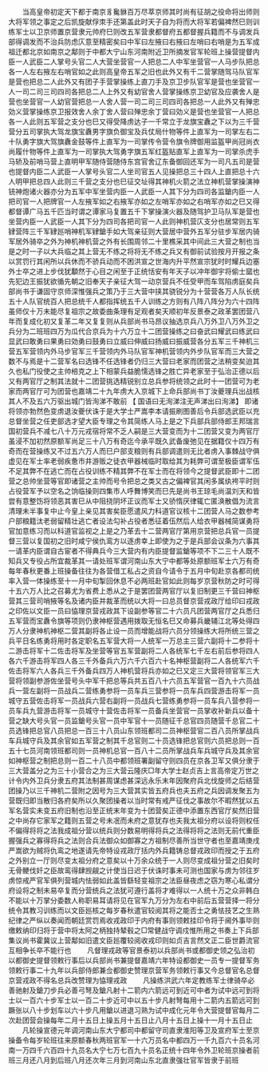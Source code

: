 <!-- { "loadSidebar": true } -->
　　当高皇帝初定天下都于南京豸毚貅百万尽萃京师其时尚有征胡之役命将出师则大将军领之事定之后凯旋献俘朿手还第盖此时天子自为将而大将军若偏裨然巳则训练军士以卫京师置京营隶元帅府巳则改五军营隶都督府五都督握兵籍而不与调发兵部得调发而不治兵防虑庂意至精密矣曰中军曰左掖曰右掖曰左哨曰右哨是为五军成祖迁都北京如南京之鄅则于中都大宁山东河南附近卫所摘发官军轮班上操营提督内臣一人武臣二人掌号头官二人大营坐营官一人把总二人中军坐营官一人马步队把总各一人左右掖左右哨官如之此则高皇帝五军之旧也此外又有千二营掌随驾马队官军是营也把总二人此外又有团子手营掌操练上直刀手及京卫步队官军是营也坐营官一人一司二司三司四司各把总二人上外又有幼官舍人营掌操练京卫幼官及应袭舍人是营也坐营官一人幼官营把总一人舍人营一司二司三司四司各把总一人此外又有殚忠効义营掌操练京卫报效舍人余丁舍人营曰殚忠余丁营曰効义是营也坐营官一人把总各一人此则五军营之支分也巳又得受降虏达子一千常立于龙旗宝纛之下以为三千营营分五司掌执大驾龙旗宝纛男字旗负御宝及兵仗局什物等件上直军为一司掌左右二十队勇字旗大驾旗纛金鼓等件上直军为一司掌传令营令旗令牌御用监盔甲尚冠尚衣尚履什物等件上直军为一司掌执大驾勇字旗五军红盔贴直军上直军为一司掌杀虎手马轿及前哨马营上直明甲军随侍营随侍东宫官舍辽东备御回还军为一司凡五司是营也提督内臣二人武臣一人掌号头官二人坐司官五人见操把总三十四人上直把总十六人明甲把总四人此则三千营之支分也巳征交址得其神机火箭之法立神机营掌操演神铳神炮诸火器亦分为五军中军坐营内臣一人武臣一人其下分为四司各监鎗内臣一人把司官一人把牌官一人左掖军如之右掖军亦如之左哨军亦如之右哨军亦如之巳又得都督谭广马五千匹当时谓之谭家马复置五千下掌操演火器及随驾护卫马队军是营也坐营内臣一人武臣一人其下分为四司各把司官一人此则神机营庂支分也居常则五军肄营阵三千军肄廵哨神机军肄鎗手如大驾亲征则大营居中营外五军分驻步军居内骑军居外骑卒之外为神机神机营之外有长围周邻二十里樵采其中间此三大营之制也当是之时一子以大兵临之其上营无不练之将将无不练之兵又有御前试验按月开报之条以赏罚行其闲所以兵休而不骄兵动而不困洪宣之世海内升平然宣宗犹时时耀兵边塞外士卒之进上步伐犹顜然于心目之闲至于正统恬安有年天子以冲年御宇将偷士窳也先犯边王振犹欲循先朝之旧奉天子亲征大驾一动京营兵不任受甲而车驾陷虏庭矣兵部尚书于谦固守京师深惟强兵之策乃于三大营中挟其骁锐分为十营营各万人队长统五十人队官统百人把总统千人都指挥统五千人训练之方则有八阵八阵分为六十四阵虽师仅十万未能尽复祖宗之故委曲条理有足观者矣天顺初年反景泰之政革罢团营八年而复成化初又复革二年又复复则从兵部尚书马昂议抽选京兵八万外卫八万外卫之兵分为二班班四万为瓜代合京兵为十六万立十二团营操练之曰奋武曰耀武曰练武曰显武曰敢勇曰果勇曰効勇曰鼓勇曰立威曰伸威曰扬威曰振威营各分五军三千神机三营五军营领内外马步官军三千营领内外马队官军神机营领内外步队官军而三大营之数不与焉是十二营军名曰选锋不任选锋者仍归三大营曰老家而团营之法稍变矣迨其久也私门役使之主帅棓克之上下相蒙兵益脆懦选锋之胜亡异老家至于弘治正德以后又有两官厅之制其法就十二团营挑选精锐别立总兵参将统领之此时十一团营可为老家而两官厅可为团营也嘉靖二十九年虏大入京城下上命兵部尚书丁汝夔理兵出战核其人不及五六万驱出城门皆洵涕不敢前 【 国语曰无洵涕注无声涕出曰洵涕】 即诸将领亦勃然色变虏退汝夔伏诛于是大学士严嵩李本请振刷图善后令兵部选武臣以充总督坐营之任吏部选才望大臣专理之令其简练人马上是之下兵部兵部侍郎王邦瑞言国初营兵不减七八十万元戎宿将常不乏人嗣是三大营变而为十二团营又变为两官厅虽浸不加初然原额军尚足三十八万有奇迄今承平既久武备废弛见在据籍仅十四万有奇而在营操练又不过五六万人而巳户部支粮则有兵部调遣则无比者虏入事棘战守俱虚见在军士率老弱疾惫市井游贩之徒衣甲器械临时取给其为耗弊可谓至极臣谓军伍不足其弊不在逃亡而在占役训练不精其弊不在军士而在将领今之提督武臣即十二团营之总帅坐营等官即诸营之主帅而号令把总之类又古之偏裨官其闲多属纨袴平时则占役营军予以空名之饷临操则四集市人呼舞博笑而巳先是尚书王琼毛尚温刘天和皆尝有意整饬将领恶其害巳从中阻挠阴坏正议而军士又骄惰厌律辄亡匿涣散倡为流言清理未半事复中止今皇上亲见其害矣臣愿遣风力科道官议核十二团营人马之数参考户部粮籍汰老弱留精壮逃亡者设法勾补占役者悉征着伍然后人给衣甲器械简谋勇将官加意练习而以科道官监视之上是之乃革去十二营两官厅第用京营把总兵官一员提督三营以复国初之旧时咸宁侯仇鸾方以逐虏幸上即使为之于是兵部会议条为六事其一请革内臣谓自古宦者不得典兵今三大营内有内臣提督监鎗等项不下二三十人既不知兵又专役占所宜裁革其一请处班军谓河南山东大宁中都等处原额班军士六万有奇每年春秋更番上班操备往往为各营借工私占之资自今请令于五月中旬赴京各都司统率入营一体操练至十一月中旬掣回休息不必两班赴官如此则每岁京营秋防之时可得十五六万人比之召募尤为省费上悉从之于是罢团营两官厅以复旧制更三千营曰神枢营其三营司哨掖等名及诸内臣并裁革而统以大将一曰总员督京营戎政厅给印曰戎政之印佐以文臣一员曰恊理京营戎政其下设副参等官二十六员凡团营两官厅之兵悉归五军营而宝纛令旗等项则仍隶神枢营遇用拨取无恒名巳又命募兵畿辅江北等处得四万人分隶神机神枢二营其副将各止设一员而增能战将六员分领操练大将所统三营之兵平日名练勇将用时各定职名五军营大将一人统军一万总主三营六副将十二参将十二游击将军十二佐击将军及坐营等官五军营副将二人各统军七千左右前后参将四人各六千游击将军四人各三千外备兵六万六千六百六十名神枢营副将二人各统军六千佐击将军六人各兵三千外备兵四万人神机营将兵亦如之巳又定三大营将领官军三大营将领副参游佐坐营号头中军千把总等兵共五百八十六员五军营官一百九十六员战兵一营左副将一员战兵二营练勇参将一员车兵三营参将一员车兵四营游击将军一员城守五营佐击将军一员战兵六营右副将一员战兵七营练勇参将一员车兵八营参将一员车兵九营游击将军一员城守十营佐击将军一员备兵坐营官一员掌收补新兵以备十营之缺大号头官一员监鎗号头官一员中军官十一员随征千总官四员随营千总官二十员选锋把总官八员把总一百三十八员山东领班都司二员神枢营官二百八员所掌战兵车兵城守兵及其余官如五军营之制其千总官则二十员选锋把总官则六员把总则一百五十七员河南领班都司则一员神机总官一百八十二员所掌战兵车兵城守兵及其余官如神枢营之制把总则一百二十八员中都领班署副留守则四员在京各卫军又俱分隶于三大营盖分之为三十小营合之为三大营云隆庆□年大学士赵贞吉上言高帝定万世之计令内外卫兵分隶五府其法制甚周谋虑甚深远永乐末年因聚府兵北伐旋师之后结营团操乃以三千神机二营附之因号为三大营其实皆五府兵也夫五府之兵因调发聚五为营既归即当散归各府矣所以久聚团操者以当时常有戒严征伐之事故尔不暇然犹以五军名营实未变五府旧制也沿至正统末年变为十团营矣正德中添置东西官厅矣然旧营之中尚存它家军之籍则五营之号未冺而未府之意犹存也夫我太祖分府以设将则权任不偏得将将之法我成祖分营以统兵则分数易明得将兵之法得将将之法则无前代重臣握强兵之寡得将兵之法则合兵法御众如御寡之方祖制尽善所当世守者也至嘉靖庚戌严嵩欲为贼将仇鸾之地遂请先帝特设戎政厅括内外兵籍铸总督戎政印而授之于五府之外别立一厅则尽变太祖分府之意矣以十万余众统于一人则尽变成祖分营之旧矣时无骨鲠伐奸之臣故鸾得肆觊觎之计使当日迟于伏诛时事未可测也国家与虏为邻往岁虏惊戒严官军俱列营城内怯弱如此盖皆繇轻变祖宗之法臣昼夜虑之窃为寒心私谓分府设将之制未易卒复而分营统兵之法犹可遵行盖将才难得以一人统十万之众非韩白不能以十万掌分委数人称职易耳请将见在官军九万分为左右中前后五营营择一将分统令其教习训练而以文臣廵核之每岁春秋遣官较阅其将之能否士之勇怯技艺之生熟纪律之严纵以奏闻而朝廷赏罚焉收戎政印于内府有事则领敕挂印令将于阃外事毕则缴敕纳印归将于营中将太阿之柄独持辇毂之□常健战守调戍惟所用之书奏上下兵部集议尚书霍冀议上营鄅如旧遣文臣廵覆较阅收戎印则如贞吉言然文正二臣世爵流官互相争长卒不能行也 
　　凡督理戎政等官景泰初以兵部尚书或都御史领之弘治初以都御史提督领敕行事后以兵部尚书兼提督嘉靖六年特设都御史一员专一提督军务领敕行事二十九年以兵部侍郎兼佥都御史赞理京营军务领敕行事又今总督官名总督京营戎政不得名总兵改赞理为恊理戎政 
　　凡操练洪武六年定教练军士律骑卒必善驰射及鎗刀步兵必善弓弩及鎗凡射十二箭内六箭远可到近可中者为试中远可到将士以一百六十步军士以一百二十步近可中以五十步凡射弩每用十二箭内五箭远可到蹶张以八十步划车以六十步凡用鎗以进退习熟为试中成化元年令大营提督官每月二次赴团营会操每年二月十五日上操五月十五日止八月十五日上操十一月十五日止 
　　凡轮操宣德元年调河南山东大宁都司中都留守司直隶淮阳等卫及宣府军士至京操备令每岁轮班往来原额春秋两班官军一十六万员名中都四万一千九百六十员名河南一万四千六百四十九员名大宁七万七百九十员名正统十四年令外卫轮班京操者前班三月还八月到后班八月还次年三月到河南山东北直隶强壮官军皆隶于前班 
